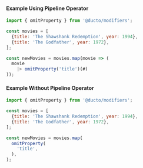 #### Example Using Pipeline Operator

```javascript
import { omitProperty } from '@ducto/modifiers';

const movies = [
  {title: 'The Shawshank Redemption', year: 1994},
  {title: 'The Godfather', year: 1972},
];

const newMovies = movies.map(movie => (
  movie
    |> omitProperty('title')(#)
));
```

#### Example Without Pipeline Operator

```javascript
import { omitProperty } from '@ducto/modifiers';

const movies = [
  {title: 'The Shawshank Redemption', year: 1994},
  {title: 'The Godfather', year: 1972},
];

const newMovies = movies.map(
  omitProperty(
    'title',
  ),
);
```

